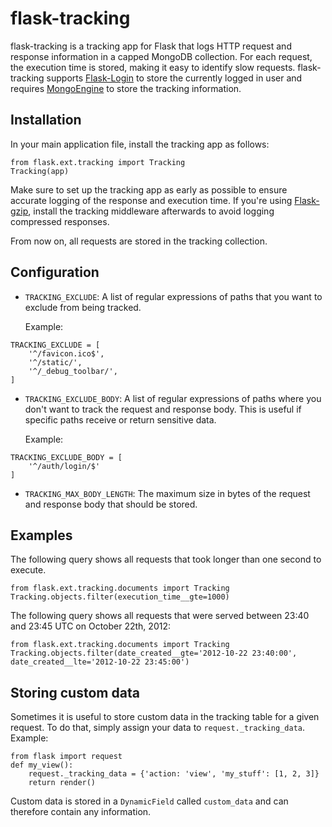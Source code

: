 flask-tracking
==============

flask-tracking is a tracking app for Flask that logs HTTP request and response information in a capped MongoDB collection. For each request, the execution time is stored, making it easy to identify slow requests. flask-tracking supports [Flask-Login](http://packages.python.org/Flask-Login/) to store the currently logged in user and requires [MongoEngine](http://mongoengine.org/) to store the tracking information.

## Installation

In your main application file, install the tracking app as follows:

```
from flask.ext.tracking import Tracking
Tracking(app)
```

Make sure to set up the tracking app as early as possible to ensure accurate logging of the response and execution time. If you're using [Flask-gzip](https://github.com/elasticsales/Flask-gzip), install the tracking middleware afterwards to avoid logging compressed responses. 

From now on, all requests are stored in the tracking collection.

## Configuration

- `TRACKING_EXCLUDE`: A list of regular expressions of paths that you want to exclude from being tracked.

    Example:
```
TRACKING_EXCLUDE = [
    '^/favicon.ico$',
    '^/static/',
    '^/_debug_toolbar/',
]
```

- `TRACKING_EXCLUDE_BODY`: A list of regular expressions of paths where you don't want to track the request and response body. This is useful if specific paths receive or return sensitive data.

    Example:
```
TRACKING_EXCLUDE_BODY = [
    '^/auth/login/$'
]
```

- `TRACKING_MAX_BODY_LENGTH`: The maximum size in bytes of the request and response body that should be stored.

## Examples

The following query shows all requests that took longer than one second to execute.

```
from flask.ext.tracking.documents import Tracking
Tracking.objects.filter(execution_time__gte=1000)
```

The following query shows all requests that were served between 23:40 and 23:45 UTC on October 22th, 2012:

```
from flask.ext.tracking.documents import Tracking
Tracking.objects.filter(date_created__gte='2012-10-22 23:40:00', date_created__lte='2012-10-22 23:45:00') 
```

## Storing custom data

Sometimes it is useful to store custom data in the tracking table for a given request. To do that, simply assign your data to `request._tracking_data`. Example:

```
from flask import request
def my_view():
    request._tracking_data = {'action: 'view', 'my_stuff': [1, 2, 3]}
    return render()
```

Custom data is stored in a `DynamicField` called `custom_data` and can therefore contain any information.
